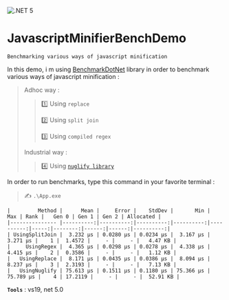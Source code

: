 ﻿![.NET 5](https://github.com/aimenux/JavascriptMinifierBenchDemo/workflows/.NET%205/badge.svg)

# JavascriptMinifierBenchDemo
```
Benchmarking various ways of javascript minification
```

In this demo, i m using [BenchmarkDotNet](https://github.com/dotnet/BenchmarkDotNet) library in order to benchmark various ways of javascript minification :
>
> Adhoc way :
>> :one: Using `replace`
>>
>> :two: Using `split join`
>>
>> :three: Using `compiled regex`
>
> Industrial way :
>> :four: Using [`nuglify library`](https://github.com/trullock/NUglify)
>

In order to run benchmarks, type this command in your favorite terminal :
>
> :writing_hand: `.\App.exe`
>

```
|         Method |      Mean |     Error |    StdDev |       Min |       Max | Rank |   Gen 0 | Gen 1 | Gen 2 | Allocated |
|--------------- |----------:|----------:|----------:|----------:|----------:|-----:|--------:|------:|------:|----------:|
| UsingSplitJoin |  3.232 μs | 0.0280 μs | 0.0234 μs |  3.167 μs |  3.271 μs |    1 |  1.4572 |     - |     - |   4.47 KB |
|     UsingRegex |  4.365 μs | 0.0298 μs | 0.0278 μs |  4.338 μs |  4.415 μs |    2 |  0.3586 |     - |     - |   1.12 KB |
|   UsingReplace |  8.171 μs | 0.0435 μs | 0.0386 μs |  8.094 μs |  8.237 μs |    3 |  2.3193 |     - |     - |   7.13 KB |
|   UsingNuglify | 75.613 μs | 0.1511 μs | 0.1180 μs | 75.366 μs | 75.789 μs |    4 | 17.2119 |     - |     - |  52.91 KB |
```

**`Tools`** : vs19, net 5.0
